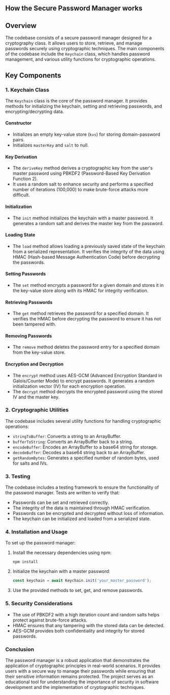 ## How the Secure Password Manager works

## Overview
The codebase consists of a secure password manager designed for a cryptography class. It allows users to store, retrieve, and manage passwords securely using cryptographic techniques. The main components of the codebase include the `Keychain` class, which handles password management, and various utility functions for cryptographic operations.

## Key Components

### 1. Keychain Class
The `Keychain` class is the core of the password manager. It provides methods for initializing the keychain, setting and retrieving passwords, and encrypting/decrypting data.

#### Constructor
- Initializes an empty key-value store (`kvs`) for storing domain-password pairs.
- Initializes `masterKey` and `salt` to null.

#### Key Derivation
- The `deriveKey` method derives a cryptographic key from the user's master password using PBKDF2 (Password-Based Key Derivation Function 2).
- It uses a random salt to enhance security and performs a specified number of iterations (100,000) to make brute-force attacks more difficult.

#### Initialization
- The `init` method initializes the keychain with a master password. It generates a random salt and derives the master key from the password.

#### Loading State
- The `load` method allows loading a previously saved state of the keychain from a serialized representation. It verifies the integrity of the data using HMAC (Hash-based Message Authentication Code) before decrypting the passwords.

#### Setting Passwords
- The `set` method encrypts a password for a given domain and stores it in the key-value store along with its HMAC for integrity verification.

#### Retrieving Passwords
- The `get` method retrieves the password for a specified domain. It verifies the HMAC before decrypting the password to ensure it has not been tampered with.

#### Removing Passwords
- The `remove` method deletes the password entry for a specified domain from the key-value store.

#### Encryption and Decryption
- The `encrypt` method uses AES-GCM (Advanced Encryption Standard in Galois/Counter Mode) to encrypt passwords. It generates a random initialization vector (IV) for each encryption operation.
- The `decrypt` method decrypts the encrypted password using the stored IV and the master key.

### 2. Cryptographic Utilities
The codebase includes several utility functions for handling cryptographic operations:
- `stringToBuffer`: Converts a string to an ArrayBuffer.
- `bufferToString`: Converts an ArrayBuffer back to a string.
- `encodeBuffer`: Encodes an ArrayBuffer to a base64 string for storage.
- `decodeBuffer`: Decodes a base64 string back to an ArrayBuffer.
- `getRandomBytes`: Generates a specified number of random bytes, used for salts and IVs.

### 3. Testing
The codebase includes a testing framework to ensure the functionality of the password manager. Tests are written to verify that:
- Passwords can be set and retrieved correctly.
- The integrity of the data is maintained through HMAC verification.
- Passwords can be encrypted and decrypted without loss of information.
- The keychain can be initialized and loaded from a serialized state.

### 4. Installation and Usage
To set up the password manager:
1. Install the necessary dependencies using npm:
   ```
   npm install
   ```
2. Initialize the keychain with a master password:
   ```javascript
   const keychain = await Keychain.init('your_master_password');
   ```
3. Use the provided methods to set, get, and remove passwords.

### 5. Security Considerations
- The use of PBKDF2 with a high iteration count and random salts helps protect against brute-force attacks.
- HMAC ensures that any tampering with the stored data can be detected.
- AES-GCM provides both confidentiality and integrity for stored passwords.

### Conclusion
The password manager is a robust application that demonstrates the application of cryptographic principles in real-world scenarios. It provides users with a secure way to manage their passwords while ensuring that their sensitive information remains protected. The project serves as an educational tool for understanding the importance of security in software development and the implementation of cryptographic techniques.
